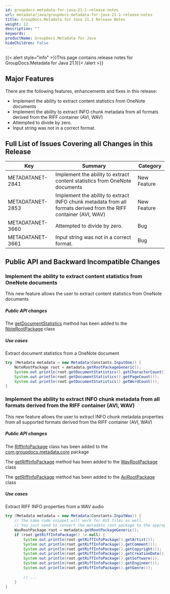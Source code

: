 ```yaml
---
id: groupdocs-metadata-for-java-21-1-release-notes
url: metadata/java/groupdocs-metadata-for-java-21-1-release-notes
title: GroupDocs.Metadata for Java 21.1 Release Notes
weight: 12
description: ""
keywords: 
productName: GroupDocs.Metadata for Java
hideChildren: False
---
```

{{< alert style="info" >}}This page contains release notes for GroupDocs.Metadata for Java 21.1{{< /alert >}}

## Major Features

  
There are the following features, enhancements and fixes in this release:

*   Implement the ability to extract content statistics from OneNote documents
*   Implement the ability to extract INFO chunk metadata from all formats derived from the RIFF container (AVI, WAV)
*   Attempted to divide by zero.
*   Input string was not in a correct format.

## Full List of Issues Covering all Changes in this Release

| Key | Summary | Category |
| --- | --- | --- |
| METADATANET-2841 | Implement the ability to extract content statistics from OneNote documents                                          | New Feature |
| METADATANET-2853 | Implement the ability to extract INFO chunk metadata from all formats derived from the RIFF container (AVI, WAV)    | New Feature |
| METADATANET-3660 | Attempted to divide by zero.                                                                                        | Bug         |
| METADATANET-3661 | Input string was not in a correct format.                                                                  		 | Bug         |



## Public API and Backward Incompatible Changes

### Implement the ability to extract content statistics from OneNote documents

This new feature allows the user to extract content statistics from OneNote documents

##### Public API changes 

The [getDocumentStatistics](https://apireference.groupdocs.com/metadata/java/com.groupdocs.metadata.core/NoteRootPackage#getDocumentStatistics()) method has been added to the [NoteRootPackage](https://apireference.groupdocs.com/metadata/java/com.groupdocs.metadata.core/NoteRootPackage) class


##### Use cases 

Extract document statistics from a OneNote document

```java
try (Metadata metadata = new Metadata(Constants.InputOne)) {
    NoteRootPackage root = metadata.getRootPackageGeneric();
    System.out.println(root.getDocumentStatistics().getCharacterCount());
    System.out.println(root.getDocumentStatistics().getPageCount());
    System.out.println(root.getDocumentStatistics().getWordCount());
}
```

### Implement the ability to extract INFO chunk metadata from all formats derived from the RIFF container (AVI, WAV)

This new feature allows the user to extract INFO chunk metadata properties from all supported formats derived from the RIFF container (AVI, WAV)

##### Public API changes 

The [RiffInfoPackage](https://apireference.groupdocs.com/metadata/java/com.groupdocs.metadata.core/RiffInfoPackage) class has been added to the [com.groupdocs.metadata.core](https://apireference.groupdocs.com/metadata/java/com.groupdocs.metadata.core/package-frame) package

The [getRiffInfoPackage](https://apireference.groupdocs.com/metadata/java/com.groupdocs.metadata.core/WavRootPackage#getRiffInfoPackage()) method has been added to the [WavRootPackage](https://apireference.groupdocs.com/metadata/java/com.groupdocs.metadata.core/WavRootPackage) class

The [getRiffInfoPackage](https://apireference.groupdocs.com/metadata/java/com.groupdocs.metadata.core/AviRootPackage#getRiffInfoPackage()) method has been added to the [AviRootPackage](https://apireference.groupdocs.com/metadata/java/com.groupdocs.metadata.core/AviRootPackage) class


##### Use cases 

Extract RIFF INFO properties from a WAV audio

```java
try (Metadata metadata = new Metadata(Constants.InputWav)) {
    // The same code snippet will work for AVI files as well. 
    // You just need to convert the metadata root package to the appropriate type (use AviRootPackage instead of WavRootPackage in the line below)
    WavRootPackage root = metadata.getRootPackageGeneric();
    if (root.getRiffInfoPackage() != null) {
        System.out.println(root.getRiffInfoPackage().getArtist());
        System.out.println(root.getRiffInfoPackage().getComment());
        System.out.println(root.getRiffInfoPackage().getCopyright());
        System.out.println(root.getRiffInfoPackage().getCreationDate());
        System.out.println(root.getRiffInfoPackage().getSoftware());
        System.out.println(root.getRiffInfoPackage().getEngineer());
        System.out.println(root.getRiffInfoPackage().getGenre());
  
        // ...
    }
}
```
